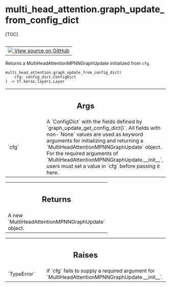 # multi_head_attention.graph_update_from_config_dict

[TOC]

<!-- Insert buttons and diff -->

<table class="tfo-notebook-buttons tfo-api nocontent" align="left">
<td>
  <a target="_blank" href="https://github.com/tensorflow/gnn/tree/master/tensorflow_gnn/models/multi_head_attention/config_dict.py#L40-L60">
    <img src="https://www.tensorflow.org/images/GitHub-Mark-32px.png" />
    View source on GitHub
  </a>
</td>
</table>

Returns a MultiHeadAttentionMPNNGraphUpdate initialized from `cfg`.

<pre class="devsite-click-to-copy prettyprint lang-py tfo-signature-link">
<code>multi_head_attention.graph_update_from_config_dict(
    cfg: config_dict.ConfigDict
) -> tf.keras.layers.Layer
</code></pre>

<!-- Placeholder for "Used in" -->

<!-- Tabular view -->
 <table class="responsive fixed orange">
<colgroup><col width="214px"><col></colgroup>
<tr><th colspan="2"><h2 class="add-link">Args</h2></th></tr>

<tr>
<td>
`cfg`<a id="cfg"></a>
</td>
<td>
A `ConfigDict` with the fields defined by
`graph_update_get_config_dict()`. All fields with non-`None` values are
used as keyword arguments for initializing and returning a
`MultiHeadAttentionMPNNGraphUpdate` object. For the required arguments of
`MultiHeadAttentionMPNNGraphUpdate.__init__`, users must set a value in
`cfg` before passing it here.
</td>
</tr>
</table>

<!-- Tabular view -->
 <table class="responsive fixed orange">
<colgroup><col width="214px"><col></colgroup>
<tr><th colspan="2"><h2 class="add-link">Returns</h2></th></tr>
<tr class="alt">
<td colspan="2">
A new `MultiHeadAttentionMPNNGraphUpdate` object.
</td>
</tr>

</table>

<!-- Tabular view -->
 <table class="responsive fixed orange">
<colgroup><col width="214px"><col></colgroup>
<tr><th colspan="2"><h2 class="add-link">Raises</h2></th></tr>

<tr>
<td>
`TypeError`<a id="TypeError"></a>
</td>
<td>
if `cfg` fails to supply a required argument for
`MultiHeadAttentionMPNNGraphUpdate.__init__`.
</td>
</tr>
</table>
